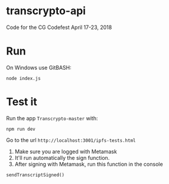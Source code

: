 # transcrypto-api
Code for the CG Codefest April 17-23, 2018


# Run
On Windows use GitBASH:
```
node index.js
```

# Test it

Run the app `Transcrypto-master` with:
```
npm run dev
```
Go to the url `http://localhost:3001/ipfs-tests.html`

1. Make sure you are logged with Metamask
1. It'll run automatically the sign function.
1. After signing with Metamask, run this function in the console 
```
sendTranscriptSigned()
```

